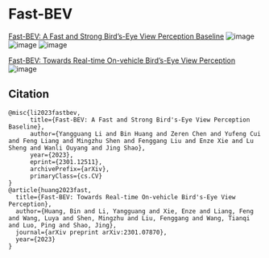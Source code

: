 # Fast-BEV
[Fast-BEV: A Fast and Strong Bird’s-Eye View Perception Baseline](https://arxiv.org/abs/2301.12511)
![image](https://github.com/Sense-GVT/Fast-BEV/blob/main/fast-bev++.png)
![image](https://github.com/Sense-GVT/Fast-BEV/blob/main/benchmark_setting.png)
![image](https://github.com/Sense-GVT/Fast-BEV/blob/main/benchmark.png)

[Fast-BEV: Towards Real-time On-vehicle Bird’s-Eye View Perception](https://arxiv.org/abs/2301.07870)
![image](https://github.com/Sense-GVT/Fast-BEV/blob/main/fast-bev.png)



## Citation
```
@misc{li2023fastbev,
      title={Fast-BEV: A Fast and Strong Bird's-Eye View Perception Baseline}, 
      author={Yangguang Li and Bin Huang and Zeren Chen and Yufeng Cui and Feng Liang and Mingzhu Shen and Fenggang Liu and Enze Xie and Lu Sheng and Wanli Ouyang and Jing Shao},
      year={2023},
      eprint={2301.12511},
      archivePrefix={arXiv},
      primaryClass={cs.CV}
}
@article{huang2023fast,
  title={Fast-BEV: Towards Real-time On-vehicle Bird's-Eye View Perception},
  author={Huang, Bin and Li, Yangguang and Xie, Enze and Liang, Feng and Wang, Luya and Shen, Mingzhu and Liu, Fenggang and Wang, Tianqi and Luo, Ping and Shao, Jing},
  journal={arXiv preprint arXiv:2301.07870},
  year={2023}
}
```
